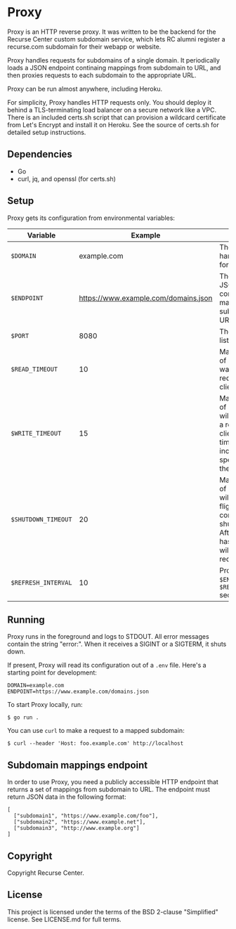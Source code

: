 # Proxy

Proxy is an HTTP reverse proxy. It was written to be the backend for the Recurse Center custom subdomain service, which lets RC alumni register a recurse.com subdomain for their webapp or website.

Proxy handles requests for subdomains of a single domain. It periodically loads a JSON endpoint continaing mappings from subdomain to URL, and then proxies requests to each subdomain to the appropriate URL.

Proxy can be run almost anywhere, including Heroku.

For simplicity, Proxy handles HTTP requests only. You should deploy it behind a TLS-terminating load balancer on a secure network like a VPC. There is an included certs.sh script that can provision a wildcard certificate from Let's Encrypt and install it on Heroku. See the source of certs.sh for detailed setup instructions.

## Dependencies

- Go
- curl, jq, and openssl (for certs.sh)

## Setup

Proxy gets its configuration from environmental variables:

| Variable | Example | Description | Required | Default |
| --- | --- | --- | --- | --- |
| `$DOMAIN` | example.com | The domain to handle requests for. | **Yes** | |
| `$ENDPOINT` | https://www.example.com/domains.json | The URL of the JSON endpoint containing mappings from subdomain to URL. | **Yes** | |
| `$PORT` | 8080 | The port should listen on | No | 80 |
| `$READ_TIMEOUT` | 10 | Maximum number of seconds Proxy waits to read a request from a client. | No | 5 |
| `$WRITE_TIMEOUT` | 15 | Maximum number of seconds Proxy will spend writing a response to the client before timing out. This includes time spend proxying the request. | No | 10 |
| `$SHUTDOWN_TIMEOUT` | 20 | Maximum number of seconds Proxy will wait for in-flight requests to complete while shutting down. After this duration has expired, Proxy will kill all inflight requests. | No | 10 |
| `$REFRESH_INTERVAL` | 10 | Proxy fetches `$ENDPOINT` every `$REFRESH_INTERVAL` seconds. | No | 5 |

## Running

Proxy runs in the foreground and logs to STDOUT. All error messages contain the string "error:". When it receives a SIGINT or a SIGTERM, it shuts down.

If present, Proxy will read its configuration out of a `.env` file. Here's a starting point for development:

```dotenv
DOMAIN=example.com
ENDPOINT=https://www.example.com/domains.json
```

To start Proxy locally, run:

```shell
$ go run .
```

You can use `curl` to make a request to a mapped subdomain:

```shell
$ curl --header 'Host: foo.example.com' http://localhost
```

## Subdomain mappings endpoint

In order to use Proxy, you need a publicly accessible HTTP endpoint that returns a set of mappings from subdomain to URL. The endpoint must return JSON data in the following format:

```
[
  ["subdomain1", "https://www.example.com/foo"],
  ["subdomain2", "https://www.example.net"],
  ["subdomain3", "http://www.example.org"]
]
```

## Copyright

Copyright Recurse Center.

## License

This project is licensed under the terms of the BSD 2-clause "Simplified" license. See LICENSE.md for full terms.
